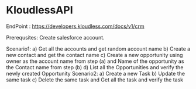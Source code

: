 # KloudlessAPI

EndPoint : https://developers.kloudless.com/docs/v1/crm

Prerequsites:
Create salesforce account.

Scenario1: 
a) Get all the accounts and get random account name
b) Create a new contact and get the contact name
c) Create a new opportunity using owner as the account name from step (a) and Name of the opportunity as the Contact name from step (b)
d) List all the Opportunities and verify the newly created Opportunity
Scenario2:
a) Create a new Task
b) Update the same task 
c) Delete the same task and Get all the task and verify the task
